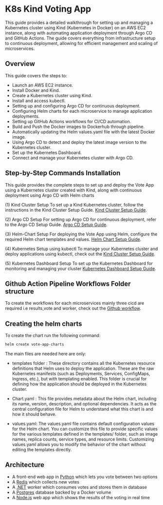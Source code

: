 # K8s Kind Voting App

This guide provides a detailed walkthrough for setting up and managing a Kubernetes cluster using Kind (Kubernetes in Docker) on an AWS EC2 instance, along with automating application deployment through Argo CD and GitHub Actions. The guide covers everything from infrastructure setup to continuous deployment, allowing for efficient management and scaling of microservices.

## Overview

This guide covers the steps to:
- Launch an AWS EC2 instance.
- Install Docker and Kind.
- Create a Kubernetes cluster using Kind.
- Install and access kubectl.
- Setting up and configuring Argo CD for continuous deployment.
- Configuring Helm charts for each microservice to manage application deployments.
- Setting up GitHub Actions workflows for CI/CD automation.
- Build and Push the Docker images to Dockerhub through pipeline.
- Automatically updating the Helm values.yaml file with the latest Docker image. 
- Using Argo CD to detect and deploy the latest image version to the Kubernetes cluster.
- Set up the Kubernetes Dashboard.
- Connect and manage your Kubernetes cluster with Argo CD.

## Step-by-Step Commands Installation

This guide provides the complete steps to set up and deploy the Vote App using a Kubernetes cluster created with Kind, along with continuous deployment using Argo CD with Helm charts

(1) Kind Cluster Setup
To set up a Kind Kubernetes cluster, follow the instructions in the Kind Cluster Setup Guide. [Kind Cluster Setup Guide](kind-cluster/commands.md).

(2) Argo CD Setup
For setting up Argo CD for continuous deployment, refer to the Argo CD Setup Guide. [Argo CD Setup Guide](gitops/argocd/install.md).

(3) Helm-Chart Setup
For deploying the Vote App using Helm, configure the required Helm chart templates and values. [Helm Chart Setup Guide](helm-commands/helm.md).

(4) Kubernetes Setup using kubectl
To manage your Kubernetes cluster and deploy applications using kubectl, check out the [Kind Cluster Setup Guide](k8-commands/k8s-commands.md).

(5) Kubernetes Dashboard Setup
To set up the Kubernetes Dashboard for monitoring and managing your cluster
[Kubernetes Dashboard Setup Guide](kubernetes-dashboard/dashboard.md).

## Github Action Pipeline Workflows Folder structure

To create the workflows for each microservices mainly three cicd are required i.e results,vote and worker, check out the [Github workflow](.github/workflows/).


## Creating the helm charts 

To create the chart run the following command:

```bash
helm create vote-app-charts 
 ```

The main files are needed here are only:

- templates folder : These directory contains all the Kubernetes resource definitions that Helm uses to deploy the application. These are the raw Kubernetes manifests (such as Deployments, Services, ConfigMaps, Ingress, etc.), but with templating enabled. This folder is crucial for defining how the application should be deployed in the Kubernetes cluster.

- Chart.yaml : This file provides metadata about the Helm chart, including its name, version, description, and optional dependencies. It acts as the central configuration file for Helm to understand what this chart is and how it should behave.

- values.yaml: The values.yaml file contains default configuration values for the Helm chart. You can customize this file to provide specific values for the various templates defined in the templates/ folder, such as image names, replica counts, service types, and resource limits. Customizing values.yaml allows you to modify the behavior of the chart without editing the templates directly.




## Architecture



* A front-end web app in [Python](/vote) which lets you vote between two options
* A [Redis](https://hub.docker.com/_/redis/) which collects new votes
* A [.NET](/worker/) worker which consumes votes and stores them in database
* A [Postgres](https://hub.docker.com/_/postgres/) database backed by a Docker volume
* A [Node.js](/result) web app which shows the results of the voting in real time
